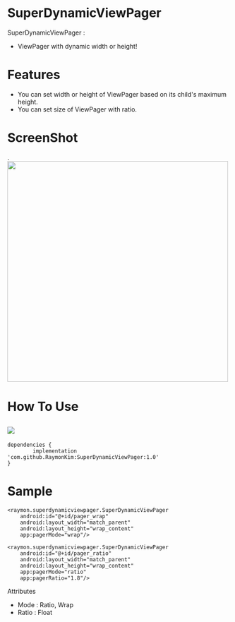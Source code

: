 # SuperDynamicViewPager

SuperDynamicViewPager :
  - ViewPager with dynamic width or height!
  
# Features
  - You can set width or height of ViewPager based on its child's maximum height.
  - You can set size of ViewPager with ratio.

# ScreenShot
<div>.
  <img width="500" src="https://user-images.githubusercontent.com/26247304/44955858-12c63400-aef5-11e8-8ebc-058fac8f020f.png"/>
</div>
  
# How To Use
[![](https://jitpack.io/v/RaymonKim/SuperDynamicViewPager.svg)](https://jitpack.io/#RaymonKim/SuperDynamicViewPager)
----------------------------
	dependencies {
	        implementation 'com.github.RaymonKim:SuperDynamicViewPager:1.0'
	}

# Sample
    <raymon.superdynamicviewpager.SuperDynamicViewPager
        android:id="@+id/pager_wrap"
        android:layout_width="match_parent"
        android:layout_height="wrap_content"
        app:pagerMode="wrap"/>

    <raymon.superdynamicviewpager.SuperDynamicViewPager
        android:id="@+id/pager_ratio"
        android:layout_width="match_parent"
        android:layout_height="wrap_content"
        app:pagerMode="ratio"
        app:pagerRatio="1.8"/>

  Attributes
  - Mode : Ratio, Wrap
  - Ratio : Float
